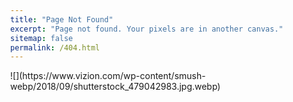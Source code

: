 ```yaml
---
title: "Page Not Found"
excerpt: "Page not found. Your pixels are in another canvas."
sitemap: false
permalink: /404.html
---
```



<!DOCTYPE html>
<html>
<head>
    <meta charset="UTF-8">
    <title>{{ page.title }}</title>
    <style>
        body { margin: 0; }
        img { width: 100%; height: 100vh; object-fit: cover; }
    </style>
</head>
<body>
    ![](https://www.vizion.com/wp-content/smush-webp/2018/09/shutterstock_479042983.jpg.webp)
</body>
</html>